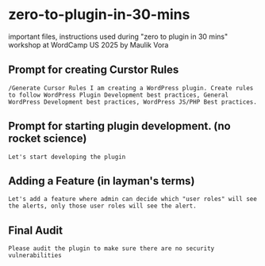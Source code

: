 # zero-to-plugin-in-30-mins
important files, instructions used during "zero to plugin in 30 mins" workshop at WordCamp US 2025 by Maulik Vora


## Prompt for creating Curstor Rules
`/Generate Cursor Rules I am creating a WordPress plugin. Create rules to follow WordPress Plugin Development best practices, General WordPress Development best practices, WordPress JS/PHP Best practices.`

## Prompt for starting plugin development. (no rocket science)
`Let's start developing the plugin`

## Adding a Feature (in layman's terms)
`Let's add a feature where admin can decide which "user roles" will see the alerts, only those user roles will see the alert.`

## Final Audit
`Please audit the plugin to make sure there are no security vulnerabilities`
